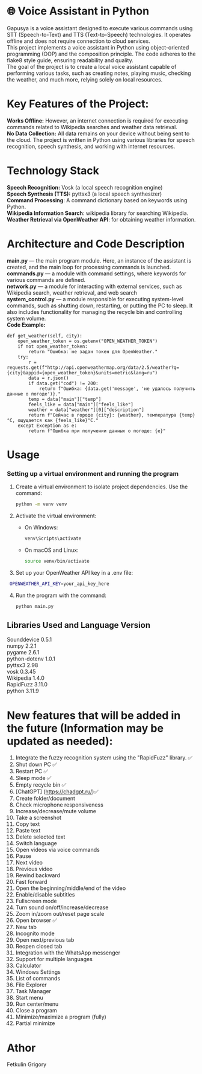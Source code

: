 # 🌐 Voice Assistant in Python
Gapusya is a voice assistant designed to execute various commands using STT (Speech-to-Text) and TTS (Text-to-Speech) technologies. It operates offline and does not require connection to cloud services.<br />
This project implements a voice assistant in Python using object-oriented programming (OOP) and the composition principle. The code adheres to the flake8 style guide, ensuring readability and quality.<br />
The goal of the project is to create a local voice assistant capable of performing various tasks, such as creating notes, playing music, checking the weather, and much more, relying solely on local resources.<br />
# Key Features of the Project:
**Works Offline:** However, an internet connection is required for executing commands related to Wikipedia searches and weather data retrieval.<br />
**No Data Collection:** All data remains on your device without being sent to the cloud.
The project is written in Python using various libraries for speech recognition, speech synthesis, and working with internet resources.
# Technology Stack
**Speech Recognition:**  Vosk (a local speech recognition engine)<br />
**Speech Synthesis (TTS):** pyttsx3 (a local speech synthesizer)<br />
**Command Processing**: A command dictionary based on keywords using Python. <br />
**Wikipedia Information Search**: wikipedia library for searching Wikipedia. <br />
**Weather Retrieval via OpenWeather API**: for obtaining weather information.<br /> 

# Architecture and Code Description
**main.py** — the main program module. Here, an instance of the assistant is created, and the main loop for processing commands is launched.<br />
**commands.py** — a module with command settings, where keywords for various commands are defined.<br />
**network.py** — a module for interacting with external services, such as Wikipedia search, weather retrieval, and web search <br />
**system_control.py** —  a module responsible for executing system-level commands, such as shutting down, restarting, or putting the PC to sleep. It also includes functionality for managing the recycle bin and controlling system volume.<br />
**Code Example:**
```
def get_weather(self, city):
    open_weather_token = os.getenv("OPEN_WEATHER_TOKEN")
    if not open_weather_token:
        return "Ошибка: не задан токен для OpenWeather."
    try:
        r = requests.get(f"http://api.openweathermap.org/data/2.5/weather?q={city}&appid={open_weather_token}&units=metric&lang=ru")
        data = r.json()
        if data.get("cod") != 200:
            return f"Ошибка: {data.get('message', 'не удалось получить данные о погоде')}."
        temp = data["main"]["temp"]
        feels_like = data["main"]["feels_like"]
        weather = data["weather"][0]["description"]
        return f"Сейчас в городе {city}: {weather}, температура {temp}°C, ощущается как {feels_like}°C."
    except Exception as e:
        return f"Ошибка при получении данных о погоде: {e}"
```
# Usage
### Setting up a virtual environment and running the program

1. Create a virtual environment to isolate project dependencies.
   Use the command:
   ```bash
   python -m venv venv
   ```

2. Activate the virtual environment:
   - On Windows:
     ```bash
     venv\Scripts\activate
     ```
   - On macOS and Linux:
     ```bash
     source venv/bin/activate
     ```
3. Set up your OpenWeather API key in a .env file:
  ```bash
   OPENWEATHER_API_KEY=your_api_key_here
```


4. Run the program with the command:
   ```bash
   python main.py
   ```

## Libraries Used and Language Version
Sounddevice 0.5.1<br />
numpy 2.2.1  <br />
pygame 2.6.1 <br />
python-dotenv 1.0.1 <br />
pyttsx3 2.98  <br />
vosk 0.3.45  <br />
Wikipedia 1.4.0  <br />
RapidFuzz 3.11.0 <br />
python 3.11.9  <br />

# New features that will be added in the future (Information may be updated as needed):
1. Integrate the fuzzy recognition system using the "RapidFuzz" library.  ✅
2. Shut down PC  ✅
3. Restart PC ✅ 
4. Sleep mode  ✅
5. Empty recycle bin ✅
6. [ChatGPT] (https://chadgpt.ru/)✅
7. Create folder/document
8. Check microphone responsiveness  
9. Increase/decrease/mute volume  
10. Take a screenshot
11. Copy text
12. Paste text
13. Delete selected text
14. Switch language
15. Open videos via voice commands
16. Pause
17. Next video
18. Previous video
19. Rewind backward
20. Fast forward
21. Open the beginning/middle/end of the video
22. Enable/disable subtitles
23. Fullscreen mode
24. Turn sound on/off/increase/decrease
25. Zoom in/zoom out/reset page scale
26. Open browser ✅
27. New tab
28. Incognito mode
29. Open next/previous tab
30. Reopen closed tab
31. Integration with the WhatsApp messenger  
32. Support for multiple languages
33. Calculator
34. Windows Settings
35. List of commands
36. File Explorer
37. Task Manager
38. Start menu
39. Run center/menu
40. Close a program
41. Minimize/maximize a program (fully)
42. Partial minimize

# Athor
Fetkulin Grigory <br />
